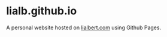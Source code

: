 # lialb.github.io

A personal website hosted on [lialbert.com](https://lialbert.com) using Github Pages.
